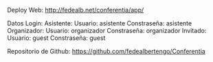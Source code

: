 Deploy Web: http://fedealb.net/conferentia/app/

Datos Login:
	Asistente:
		Usuario: asistente
		Constraseña: asistente
	Organizador:
		Usuario: organizador
		Constraseña: organizador
	Invitado:
		Usuario: guest
		Constraseña: guest

Repositorio de Github: https://github.com/fedealbertengo/Conferentia
